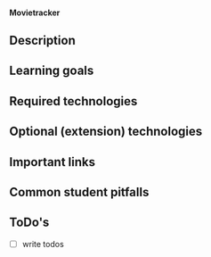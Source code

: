 #### Movietracker

## Description

## Learning goals

## Required technologies

## Optional (extension) technologies

## Important links

## Common student pitfalls

## ToDo's

* [ ] write todos
